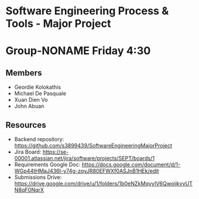 # Software Engineering Process & Tools - Major Project
# Group-NONAME Friday 4:30

## Members
* Geordie Kolokathis
* Michael De Pasquale 
* Xuan Dien Vo
* John Abuan   

## Resources
* Backend repository: https://github.com/s3899439/SoftwareEngineeringMajorProject
* Jira Board: https://se-00001.atlassian.net/jira/software/projects/SEPT/boards/1
* Requirements Google Doc: https://docs.google.com/document/d/1-WGp44tHMaJ436I-y74g-zqyJR80EFWXf0ASJnB1HEk/edit
* Submissions Drive: https://drive.google.com/drive/u/1/folders/1b0eNZkMqyyIV6QwoijkvvUTN8qF0NqrX
